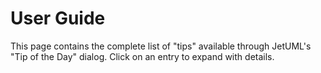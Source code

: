 # User Guide

This page contains the complete list of "tips" available through JetUML's "Tip of the Day" dialog. Click on an entry to expand with details.

<div id=body></div>

<script src="https://ajax.googleapis.com/ajax/libs/jquery/3.5.1/jquery.min.js"></script>

<style>

  /* Snippet inspired from https://www.w3schools.com/howto/howto_js_collapsible.asp */
  .collapsible 
  {
    background-color: #DCDCDC;
    color: black;
    cursor: pointer;
    padding: 18px;
    width: 100%;
    border: none;
    text-align: left;
    outline: none;
    font-size: 15px;
  }

  .active
  {
    background-color: #C0C0C0
  } 

  .collapsible:hover 
  {
    background-color: #AFDBF5;
  }

  .content 
  {
    padding: 0 18px;
    overflow: hidden;
    background-color: #f1f1f1;
    max-height: 0;
    transition: max-height 0.2s ease-out;
  }

  .br
  {
    margin-top: 4px;
  }

</style>


<script>

  // fetching the properties to get the number of tips and adding tips to the DOM
  jQuery.get('../src/ca/mcgill/cs/jetuml/JetUML.properties', data => 
    {
      var numTips = getNumTips(data);

      for(var j = 1; j <= numTips; j++)
      {
        var tipFileName = "tip-" + j + ".json";
        var tipPath = "../tipdata/tips/" + tipFileName;

        // requesting the tip json for the j'th tip and adding it to 
        // the DOM with parseTip
        $.ajax(
          { 
            url: tipPath, 
            dataType: 'json', 
            data: data, 
            async: false, 
            success: parseTip
          } 
        );
      }
    }
  );

  // function that takes in the JetUML properties file as data and 
  // extracts the tip quantity property
  function getNumTips(data)
  {
    var numTips = 0;
    var lines = data.split("\n");
    for(var i = 0; i<lines.length; i++)
    {
      var line = lines[i];
      if (line.includes("tips.quantity="))
      {
        numTips = line.split("tips.quantity=")[1];
        break;
      }
    }
    return numTips;
  }

  // function that takes in a tip json and parses it to add nodes containing the tip
  // contents to the DOM
  function parseTip(tipData)
  {
    // The div containing the contents of a given tip
    var tipContentDiv = $('<div/>', 
      {
        class: "content",
      }
    );

    // the button that opens up the tip content
    var collapsibleTip = $('<button/>', 
      {
        text: tipData["title"],
        class: 'collapsible',
      }
    );  
    //adding both to the body div
    $("#body").append(collapsibleTip);
    $("#body").append(tipContentDiv);

    // adding handler for the button
    collapsibleTip.on("click", function() //function snippet taken from 
      { //https://www.w3schools.com/howto/howto_js_collapsible.asp
        this.classList.toggle("active");
        var content = this.nextElementSibling;
        if (content.style.maxHeight) 
        {
          content.style.maxHeight = null;
        } 
        else 
        {
          content.style.maxHeight = content.scrollHeight + "px";
        }
      }
    );

    addTipToDiv(tipData, tipContentDiv);
    
    // adding a <br> to separate the buttons 
    $("#body").append($('<br/>',
      {
        class: 'br',
      }
    ));
  }

  // function that takes in the data of a tip json and the div to which the 
  // tip contents should be added to add the tip contents to the div
  function addTipToDiv(tipData, tipContentDiv)
  {
    var content = tipData["content"];

    // looping over the tip contents and adding the tip elements to tipContentDiv
    for (var k = 0; k<content.length; k++)
    {
      var tipElement = content[k];
      for(var type in tipElement)
      {
        if(type == "text")
        {
          //creating a <p> node with the text
          var tipText = $('<p/>', 
            {
              text: tipElement["text"],
            }
          );
          tipContentDiv.append(tipText);
        }
        else if (type == "image")
        {
          //creating an <img> node with the image
          var tipImage = $('<img/>', 
            {
              src: "../tipdata/tip_images/" + tipElement["image"],
            }
          );
          tipContentDiv.append(tipImage);
        }
      }
    }
  }

</script>